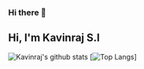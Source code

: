 ### Hi there 👋

<!--
**kavinrajsi/kavinrajsi** is a ✨ _special_ ✨ repository because its `README.md` (this file) appears on your GitHub profile.

Here are some ideas to get you started:

- 🔭 I’m currently working on ...
- 🌱 I’m currently learning ...
- 👯 I’m looking to collaborate on ...
- 🤔 I’m looking for help with ...
- 💬 Ask me about ...
- 📫 How to reach me: ...
- 😄 Pronouns: ...
- ⚡ Fun fact: ...
-->
 ## Hi, I'm Kavinraj S.I
![Kavinraj's github stats](https://github-readme-stats.vercel.app/api?username=kavinrajsi&count_private=truea&show_icons=true&theme=radical)
[![Top Langs](https://github-readme-stats.vercel.app/api/top-langs/?username=kavinrajsi)]

